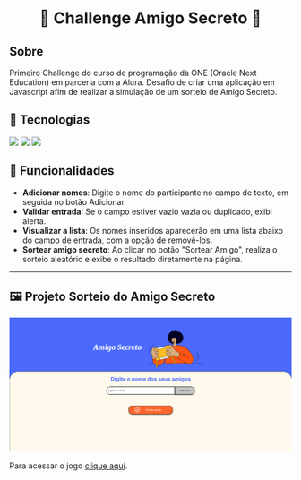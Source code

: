 <h1 align="center">🎉 Challenge Amigo Secreto 🎉</h1>


## Sobre
Primeiro Challenge do curso de programação da ONE (Oracle Next Education) em parceria com a Alura. Desafio de criar uma aplicação em Javascript afim de realizar a simulação de um sorteio de Amigo Secreto.


## 🚀 Tecnologias
<div>
  <img src="https://img.shields.io/badge/HTML-239120?style=for-the-badge&logo=html5&logoColor=white">
  <img src="https://img.shields.io/badge/CSS-239120?&style=for-the-badge&logo=css3&logoColor=white">
  <img src="https://img.shields.io/badge/JavaScript-F7DF1E?style=for-the-badge&logo=javascript&logoColor=black">
</div>

## 📖 Funcionalidades

- **Adicionar nomes**: Digite o nome do participante no campo de texto, em seguida no botão Adicionar.
- **Validar entrada**: Se o campo estiver vazio vazia ou duplicado, exibi alerta.
- **Visualizar a lista**: Os nomes inseridos aparecerão em uma lista abaixo do campo de entrada, com a opção de removê-los.
- **Sortear amigo secreto**: Ao clicar no botão "Sortear Amigo", realiza o sorteio aleatório e exibe o resultado diretamente na página.

---

## 🖼️ Projeto Sorteio do Amigo Secreto

![Design sem nome](https://raw.githubusercontent.com/Brunex-Alado/amigo-secreto/refs/heads/main/assets/Image-1.png)


Para acessar o jogo [clique aqui](https://https://vercel.com/brunex-alados-projects).
